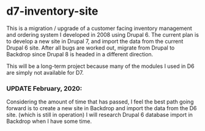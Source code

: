 # d7-inventory-site

This is a migration / upgrade of a customer facing inventory management and ordering system I developed in 2008 using Drupal 6.   The current plan is to develop a new site in Drupal 7, and import the data from the current Drupal 6 site.  After all bugs are worked out, migrate from Drupal to Backdrop since Drupal 8 is headed in a different direction.

This will be a long-term project because many of the modules I used in D6 are simply not available for D7.


### UPDATE February, 2020:
Considering the amount of time that has passed, I feel the best path going forward is to create a new site in Backdrop and import the data from the D6 site. (which is still in operation)  I will research Drupal 6 database import in Backdrop when I have some time.
